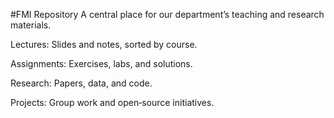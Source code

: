 #FMI Repository
A central place for our department’s teaching and research materials.

Lectures: Slides and notes, sorted by course.

Assignments: Exercises, labs, and solutions.

Research: Papers, data, and code.

Projects: Group work and open‑source initiatives.
